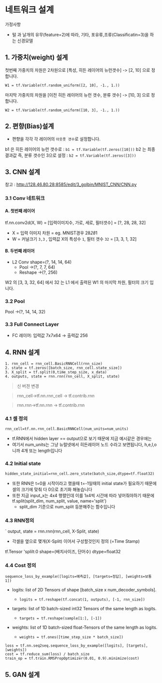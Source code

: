 # 네트워크 설계
가정사항
- 털 과 날개의 유무(feature=2)에 따라, 기타, 포유류,조류(Classificatin=3)을 하는 신경모델 

## 1. 가중치(weight) 설계 


첫번째 가중치의 차원은 2차원으로 [특성, 히든 레이어의 뉴런갯수] -> [2, 10] 으로 정합니다.
```
W1 = tf.Variable(tf.random_uniform([2, 10], -1., 1.))
```

마지막 가중치의 차원을 [이전 히든 레이어의 뉴런 갯수, 분류 갯수] -> [10, 3] 으로 정합니다.
```
W2 = tf.Variable(tf.random_uniform([10, 3], -1., 1.))
```

## 2. 편향(Bias)설계 
- 편향을 각각 각 레이어의 `아웃풋 갯수`로 설정합니다.

b1 은 히든 레이어의 뉴런 갯수로 : `b1 = tf.Variable(tf.zeros([10]))`
b2 는 최종 결과값 즉, 분류 갯수인 3으로 설정 : `b2 = tf.Variable(tf.zeros([3]))`


## 3. CNN 설계

참고 : http://128.46.80.28:8585/edit/3_golbin/MNIST_CNN/CNN.py

### 3.1 Conv 네트워크 
#### A. 첫번째 레이어 
tf.nn.conv2d(X, W) = [입력이미지수, 가로, 세로, 필터갯수] = [?, 28, 28, 32]
- X = 입력 이미지 차원 = eg. MNIST경우 28*28*1
- W = 커널크기 `3,3` , 입력값 X의 특성수 `1`, 필터 갯수 `32` = [3, 3, 1, 32]

#### B. 두번째 레이어 
- L2 Conv shape=(?, 14, 14, 64)
    - Pool     ->(?, 7, 7, 64)
    - Reshape  ->(?, 256)
       
W2 의 [3, 3, 32, 64] 에서 32 는 L1 에서 출력된 W1 의 마지막 차원, 필터의 크기 입니다.

### 3.2 Pool 
Pool     ->(?, 14, 14, 32)


### 3.3 Full Connect Layer
- FC 레이어: 입력값 7x7x64 -> 출력값 256

## 4. RNN 설계

```
1. rnn_cell = rnn_cell.BasicRNNCell(rnn_size)
2. state = tf.zeros([batch_size, rnn_cell.state_size])
3. X_split = tf.split(0,time_step_size, x_data)
4. outputs, state = rnn.rnn(rnn_cell, X_split, state)
```


> 신 버젼 변경 

> rnn_cell->tf.nn.rnn_cell -> tf.contrib.rnn

> rnn.rnn->tf.nn.rnn﻿ -> tf.contrib.rnn

### 4.1 셀 정의 
`rnn_cell=tf.nn.rnn_cell.BasicRNNCell(num_units=num_units)`
- tf.RNN에서 hidden layer == output으로 보기 때문에 지금 예시같은 경우에는 
- 여기서 num_units는 그냥 뉴럴넷에서 히든레이어 노드 수라고 보면됩니다, h,e,l,o니까 4개 또는 length입니다

### 4.2 Initial state
`hidden_state_initial=rnn_cell.zero_state(batch_size,dtype=tf.float32)`
- 또한 RNN은 t=0을 시작이라고 했을때 t=-1일때의 initial state가 필요하기 때문에 셀의 크기에 맞춰 다 0으로 초기화 해놓습니다
- 또한 지금 input_x는 4x4 행렬인데 이를 1x4씩 시간에 따라 넣어줘야하기 때문에 tf.split(split_dim, num_split, value, name='split')
    - split_dim 기준으로 num_split 등분해주는 함수입니다


### 4.3 RNN정의 
` output, state = rnn.rnn(rnn_cell, X-Split, state)
- 각셀을 옆으로 몇개(X-Split) 이어서 구성할것인지 정의 (=Time Stamp)

tf.Tensor 'splilt:0 shape=(배치사이즈, 단어수) dtype=float32


### 4.4 Cost 정의 
`sequence_loss_by_example([logits=예측값], [targets=정답], [weights=보통1])`

- logits: list of 2D Tensors of shape [batch_size x num_decoder_symbols].
    - `logits = tf.reshape(tf.concat(1, outputs), [-1, rnn_size])`


- targets: list of 1D batch-sized int32 Tensors of the same length as logits.
    - `targets = tf.reshape(sample[1:], [-1])`


- weights: list of 1D batch-sized float-Tensors of the same length as logits.
    - `weights = tf.ones([time_step_size * batch_size])`

```
loss = tf.nn.seq2seq.sequence_loss_by_example([logits], [targets], [weights])
cost = tf.reduce_sum(loss) / batch_size
train_op = tf.train.RMSPropOptimizer(0.01, 0.9).minimize(cost)
```
## 5. GAN 설계 